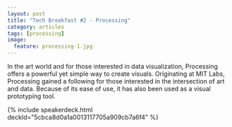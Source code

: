 ```yaml
---
layout: post
title: "Tech Breakfast #2 - Processing"
category: articles
tags: [processing]
image:
  feature: processing-1.jpg
---
```


In the art world and for those interested in data visualization, Processing offers a powerful yet simple way to create visuals. Originating at MIT Labs, Processing gained a following for those interested in the intersection of art and data. Because of its ease of use, it has also been used as a visual prototyping tool.

{% include speakerdeck.html deckId="5cbca8d0a1a0013117705a909cb7a6f4" %}